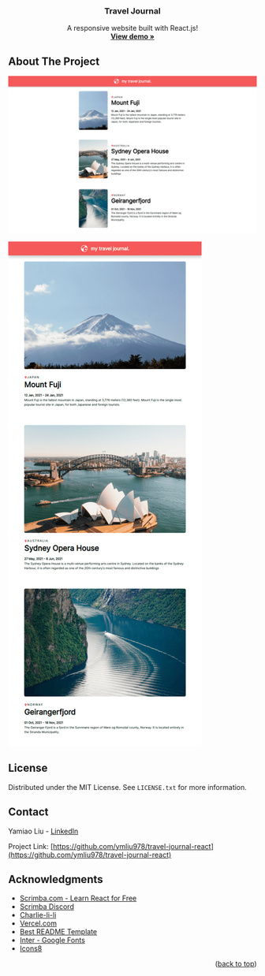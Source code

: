   <h3 align="center">Travel Journal</h3>

  <p align="center">
    A responsive website built with React.js!
    <br />
    <a href="https://travel-journal-react-zeta.vercel.app/"><strong>View demo »</strong></a>
  </p>



## About The Project

![Desktop View](src/images/desktop-view.png)

![Mobile View](src/images/mobile-view.png)

## License

Distributed under the MIT License. See `LICENSE.txt` for more information.



## Contact

Yamiao Liu - [LinkedIn](www.linkedin.com/in/yamiaoliu) 

Project Link: [https://github.com/ymliu978/travel-journal-react](https://github.com/ymliu978/travel-journal-react)



## Acknowledgments

* [Scrimba.com - Learn React for Free](https://scrimba.com/playlist/pqQgrcN)
* [Scrimba Discord](https://scrimba.com/discord)
* [Charlie-li-li](https://github.com/Charlie-li-li)
* [Vercel.com](https://vercel.com/)
* [Best README Template](https://github.com/othneildrew/Best-README-Template)
* [Inter - Google Fonts](https://fonts.google.com/specimen/Inter)
* [Icons8](https://icons8.com/)

<p align="right">(<a href="#top">back to top</a>)</p>
